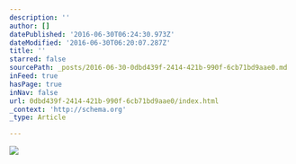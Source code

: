 ```yaml
---
description: ''
author: []
datePublished: '2016-06-30T06:24:30.973Z'
dateModified: '2016-06-30T06:20:07.287Z'
title: ''
starred: false
sourcePath: _posts/2016-06-30-0dbd439f-2414-421b-990f-6cb71bd9aae0.md
inFeed: true
hasPage: true
inNav: false
url: 0dbd439f-2414-421b-990f-6cb71bd9aae0/index.html
_context: 'http://schema.org'
_type: Article

---
```

![](https://the-grid-user-content.s3-us-west-2.amazonaws.com/eec71e12-b15e-4917-8d89-de4179e07d04.jpg)